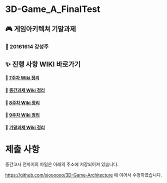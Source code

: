 # 3D-Game_A_FinalTest

## 🎮 게임아키텍쳐 기말과제

### 🎲 20161614 강성주

## ✨ 진행 사항 WIKI 바로가기

####  📗  [7주차 Wiki 정리](https://github.com/sjoooooo/3D-Game_A_MiddleTest/wiki/%EA%B2%8C%EC%9E%84-%EC%95%84%ED%82%A4%ED%85%8D%EC%B3%90-7%EC%A3%BC%EC%B0%A8)

####  📓  [중간과제 Wiki 정리](https://github.com/sjoooooo/3D-Game_A_MiddleTest/wiki/%EA%B2%8C%EC%9E%84-%EC%95%84%ED%82%A4%ED%85%8D%EC%B3%90-%EC%A4%91%EA%B0%84%EA%B3%BC%EC%A0%9C)

####  📘  [8주차 Wiki 정리](https://github.com/sjoooooo/3D-Game_A_MiddleTest/wiki/%EA%B2%8C%EC%9E%84-%EC%95%84%ED%82%A4%ED%85%8D%EC%B3%90-8%EC%A3%BC%EC%B0%A8)

####  📙  [9주차 Wiki 정리](https://github.com/sjoooooo/3D-Game_A_MiddleTest/wiki/%EA%B2%8C%EC%9E%84-%EC%95%84%ED%82%A4%ED%85%8D%EC%B3%90-9%EC%A3%BC%EC%B0%A8)

####  📔  [기말과제 Wiki 정리](https://github.com/sjoooooo/3D-Game_A_MiddleTest/wiki/%EA%B2%8C%EC%9E%84-%EC%95%84%ED%82%A4%ED%85%8D%EC%B3%90-%EA%B8%B0%EB%A7%90%EA%B3%BC%EC%A0%9C)


# 제출 사항

중간고사 전까지의 파일은 아래의 주소에 저장되어져 있습니다.

https://github.com/sjoooooo/3D-Game-Architecture 에 이어서 수정하였습니다.
